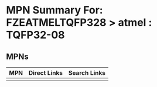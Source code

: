 



# MPN Summary For: FZEATMELTQFP328 > atmel : TQFP32-08

## MPNs
  

|MPN|Direct Links|Search Links|
| :--- | :--- | :--- |
||||
